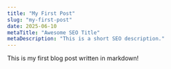 ```yaml
---
title: "My First Post"
slug: "my-first-post"
date: 2025-06-10
metaTitle: "Awesome SEO Title"
metaDescription: "This is a short SEO description."
---
```


This is my first blog post written in markdown!
